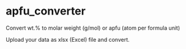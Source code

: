 # apfu_converter
Convert wt.% to molar weight (g/mol) or apfu (atom per formula unit)

Upload your data as xlsx (Excel) file and convert.

